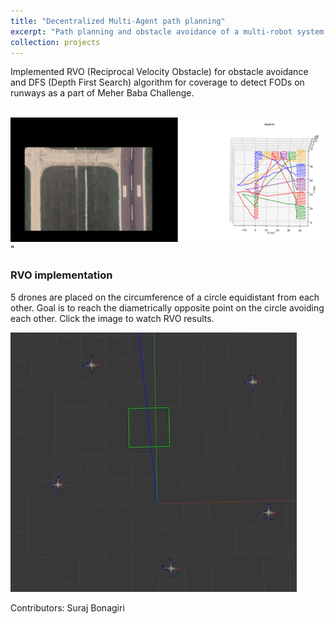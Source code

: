 ```yaml
---
title: "Decentralized Multi-Agent path planning"
excerpt: "Path planning and obstacle avoidance of a multi-robot system (5 drones) for FOD (Foreign Object Debris) detection on runways.<br/><img src='/images/runway_coverage_comparison.png' width='600'/>"
collection: projects
---
```


Implemented RVO (Reciprocal Velocity Obstacle) for obstacle avoidance and DFS (Depth First Search) algorithm for coverage to detect FODs on runways as a part of Meher Baba Challenge.

<br/><img src='/images/runway_coverage_comparison.png'>"

### RVO implementation
5 drones are placed on the circumference of a circle equidistant from each other. Goal is to reach the diametrically opposite point on the circle avoiding each other. Click the image to watch RVO results.

[<img src="/images/rvo.png">](https://www.youtube.com/watch?v=EIWhbqbbenI "Reciprocal Velocity Obstacle")

Contributors: Suraj Bonagiri
